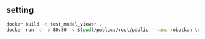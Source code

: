 ## setting

```sh
docker build -t test_model_viewer .
docker run -d -p 80:80 -v $(pwd)/public:/root/public --name robotkun test_model_viewer
```
